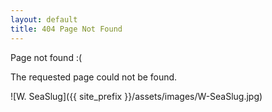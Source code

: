 ```yaml
---
layout: default
title: 404 Page Not Found
---
```



Page not found :(

The requested page could not be found.

![W. SeaSlug]({{ site_prefix }}/assets/images/W-SeaSlug.jpg)